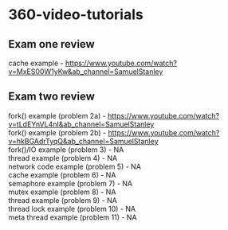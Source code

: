 # 360-video-tutorials
## Exam one review
cache example - https://www.youtube.com/watch?v=MxES00W1yKw&ab_channel=SamuelStanley
## Exam two review
fork() example (problem 2a) - https://www.youtube.com/watch?v=tLdEYnVL4nI&ab_channel=SamuelStanley <br>
fork() example (problem 2b) - https://www.youtube.com/watch?v=hkBGAdrTyqQ&ab_channel=SamuelStanley <br>
fork()/IO example (problem 3) - NA <br>
thread example (problem 4) - NA <br>
network code example (problem 5) - NA <br>
cache example (problem 6) - NA <br>
semaphore example (problem 7) - NA <br>
mutex example (problem 8) - NA <br>
thread example (problem 9) - NA <br>
thread lock example (problem 10) - NA <br>
meta thread example (problem 11) - NA <br>
